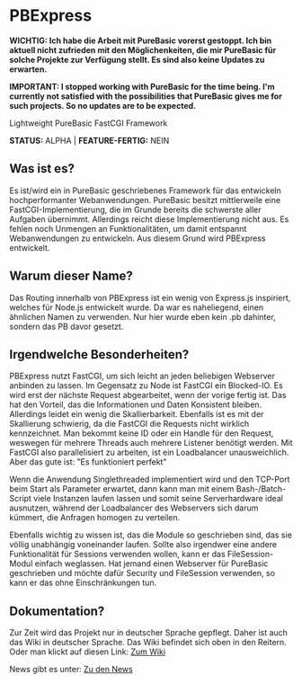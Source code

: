 # PBExpress

**WICHTIG: Ich habe die Arbeit mit PureBasic vorerst gestoppt. Ich bin aktuell nicht zufrieden mit den Möglichenkeiten, die mir PureBasic für solche Projekte zur Verfügung stellt. Es sind also keine Updates zu erwarten.**

**IMPORTANT: I stopped working with PureBasic for the time being. I'm currently not satisfied with the possibilities that PureBasic gives me for such projects. So no updates are to be expected.**

Lightweight PureBasic FastCGI Framework

**STATUS:** ALPHA | **FEATURE-FERTIG:** NEIN


## Was ist es?
Es ist/wird ein in PureBasic geschriebenes Framework für das entwickeln hochperformanter Webanwendungen. PureBasic besitzt mittlerweile eine FastCGI-Implementierung, die im Grunde bereits die schwerste aller Aufgaben übernimmt. Allerdings reicht diese Implementierung nicht aus. Es fehlen noch Unmengen an Funktionalitäten, um damit entspannt Webanwendungen zu entwickeln. Aus diesem Grund wird PBExpress entwickelt.

## Warum dieser Name?
Das Routing innerhalb von PBExpress ist ein wenig von Express.js inspiriert, welches für Node.js entwickelt wurde. Da war es naheliegend, einen ähnlichen Namen zu verwenden. Nur hier wurde eben kein .pb dahinter, sondern das PB davor gesetzt.

## Irgendwelche Besonderheiten?
PBExpress nutzt FastCGI, um sich leicht an jeden beliebigen Webserver anbinden zu lassen. Im Gegensatz zu Node ist FastCGI ein Blocked-IO. Es wird erst der nächste Request abgearbeitet, wenn der vorige fertig ist. Das hat den Vorteil, das die Informationen und Daten Konsistent bleiben. Allerdings leidet ein wenig die Skallierbarkeit. Ebenfalls ist es mit der Skallierung schwierig, da die FastCGI die Requests nicht wirklich kennzeichnet. Man bekommt keine ID oder ein Handle für den Request, weswegen für mehrere Threads auch mehrere Listener benötigt werden. Mit FastCGI also parallelisiert zu arbeiten, ist ein Loadbalancer unausweichlich. Aber das gute ist: "Es funktioniert perfekt"

Wenn die Anwendung Singlethreaded implementiert wird und den TCP-Port beim Start als Parameter erwartet, dann kann man mit einem Bash-/Batch-Script viele Instanzen laufen lassen und somit seine Serverhardware ideal ausnutzen, während der Loadbalancer des Webservers sich darum kümmert, die Anfragen homogen zu verteilen.

Ebenfalls wichtig zu wissen ist, das die Module so geschrieben sind, das sie völlig unabhängig voneinander laufen. Sollte also irgendwer eine andere Funktionalität für Sessions verwenden wollen, kann er das FileSession-Modul einfach weglassen. Hat jemand einen Webserver für PureBasic geschrieben und möchte dafür Security und FileSession verwenden, so kann er das ohne Einschränkungen tun.

## Dokumentation?
Zur Zeit wird das Projekt nur in deutscher Sprache gepflegt. Daher ist auch das Wiki in deutscher Sprache. Das Wiki befindet sich oben in den Reitern. Oder man klickt auf diesen Link: [Zum Wiki](https://github.com/reVerBxTc/PBExpress/wiki)

News gibt es unter: [Zu den News](NEWS.md)
